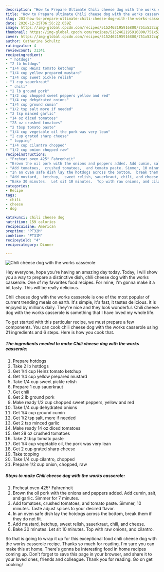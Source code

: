 ```yaml
---
description: "How to Prepare Ultimate Chili cheese dog with the works casserole"
title: "How to Prepare Ultimate Chili cheese dog with the works casserole"
slug: 203-how-to-prepare-ultimate-chili-cheese-dog-with-the-works-casserole
date: 2020-12-25T06:56:22.059Z
image: https://img-global.cpcdn.com/recipes/5152462195916800/751x532cq70/chili-cheese-dog-with-the-works-casserole-recipe-main-photo.jpg
thumbnail: https://img-global.cpcdn.com/recipes/5152462195916800/751x532cq70/chili-cheese-dog-with-the-works-casserole-recipe-main-photo.jpg
cover: https://img-global.cpcdn.com/recipes/5152462195916800/751x532cq70/chili-cheese-dog-with-the-works-casserole-recipe-main-photo.jpg
author: Catherine Schultz
ratingvalue: 4
reviewcount: 31341
recipeingredient:
- " hotdogs"
- "2 lb hotdogs"
- "1/4 cup Heinz tomato ketchup"
- "1/4 cup yellow prepared mustard"
- "1/4 cup sweet pickle relish"
- "1 cup sauerkraut"
- " chili"
- "2 lb ground pork"
- "1/2 cup chopped sweet peppers yellow and red"
- "1/4 cup dehydrated onions"
- "1/4 cup ground cumin"
- "1/2 tsp salt more if needed"
- "2 tsp minced garlic"
- "14 oz diced tomatoes"
- "28 oz crushed tomatoes"
- "2 tbsp tomato paste"
- "1/4 cup vegetable oil the pork was very lean"
- "2 cup grated sharp cheese"
- " topping"
- "1/4 cup cilantro chopped"
- "1/2 cup onion chopped raw"
recipeinstructions:
- "Preheat oven 425° Fahrenheit"
- "Brown the oil pork with the onions and peppers added. Add cumin, salt, and garlic. Simmer for 7 minutes."
- "Add tomatoes,  crushed tomatoes,  and tomato paste. Simmer, 10 minutes. Taste adjust spices to your desired flavor."
- "In an oven safe dish lay the hotdogs across the bottom,  break them if they do not fit."
- "Add mustard,  ketchup,  sweet relish, sauerkraut, chili, and cheese."
- "Bake 30 minutes.  Let sit 10 minutes.  Top with raw onions, and cilantro."
categories:
- Recipe
tags:
- chili
- cheese
- dog

katakunci: chili cheese dog 
nutrition: 159 calories
recipecuisine: American
preptime: "PT32M"
cooktime: "PT31M"
recipeyield: "4"
recipecategory: Dinner

---
```



![Chili cheese dog with the works casserole](https://img-global.cpcdn.com/recipes/5152462195916800/751x532cq70/chili-cheese-dog-with-the-works-casserole-recipe-main-photo.jpg)

Hey everyone, hope you're having an amazing day today. Today, I will show you a way to prepare a distinctive dish, chili cheese dog with the works casserole. One of my favorites food recipes. For mine, I'm gonna make it a bit tasty. This will be really delicious.

Chili cheese dog with the works casserole is one of the most popular of current trending meals on earth. It's simple, it's fast, it tastes delicious. It is enjoyed by millions daily. They're nice and they look wonderful. Chili cheese dog with the works casserole is something that I have loved my whole life.




To get started with this particular recipe, we must prepare a few components. You can cook chili cheese dog with the works casserole using 21 ingredients and 6 steps. Here is how you cook that.

<!--inarticleads1-->

##### The ingredients needed to make Chili cheese dog with the works casserole:

1. Prepare  hotdogs
1. Take 2 lb hotdogs
1. Get 1/4 cup Heinz tomato ketchup
1. Get 1/4 cup yellow prepared mustard
1. Take 1/4 cup sweet pickle relish
1. Prepare 1 cup sauerkraut
1. Get  chili
1. Get 2 lb ground pork
1. Make ready 1/2 cup chopped sweet peppers, yellow and red
1. Take 1/4 cup dehydrated onions
1. Get 1/4 cup ground cumin
1. Get 1/2 tsp salt, more if needed
1. Get 2 tsp minced garlic
1. Make ready 14 oz diced tomatoes
1. Get 28 oz crushed tomatoes
1. Take 2 tbsp tomato paste
1. Get 1/4 cup vegetable oil, the pork was very lean
1. Get 2 cup grated sharp cheese
1. Take  topping
1. Take 1/4 cup cilantro, chopped
1. Prepare 1/2 cup onion, chopped, raw




<!--inarticleads2-->

##### Steps to make Chili cheese dog with the works casserole:

1. Preheat oven 425° Fahrenheit
1. Brown the oil pork with the onions and peppers added. Add cumin, salt, and garlic. Simmer for 7 minutes.
1. Add tomatoes,  crushed tomatoes,  and tomato paste. Simmer, 10 minutes. Taste adjust spices to your desired flavor.
1. In an oven safe dish lay the hotdogs across the bottom,  break them if they do not fit.
1. Add mustard,  ketchup,  sweet relish, sauerkraut, chili, and cheese.
1. Bake 30 minutes.  Let sit 10 minutes.  Top with raw onions, and cilantro.




So that is going to wrap it up for this exceptional food chili cheese dog with the works casserole recipe. Thanks so much for reading. I'm sure you can make this at home. There's gonna be interesting food in home recipes coming up. Don't forget to save this page in your browser, and share it to your loved ones, friends and colleague. Thank you for reading. Go on get cooking!
